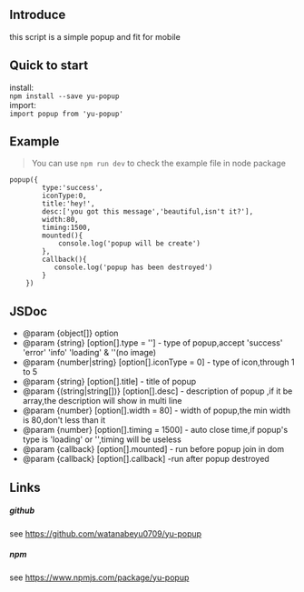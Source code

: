 ## Introduce  

this script is a simple popup and fit for mobile

## Quick to start

install:     
`npm install --save yu-popup `    
import:  
`import popup from 'yu-popup' `

## Example

>You can use `npm run dev` to check the example file in node package

    popup({
            type:'success',
            iconType:0,
            title:'hey!',
            desc:['you got this message','beautiful,isn't it?'],
            width:80,
            timing:1500,
            mounted(){
                console.log('popup will be create')
            },
            callback(){
               console.log('popup has been destroyed')
            }
        })
        
## JSDoc

 * @param {object[]} option
 * @param {string} [option[].type = ''] - type of popup,accept 'success' 'error' 'info' 'loading' & ''(no image)
 * @param {number|string} [option[].iconType = 0] - type of icon,through 1 to 5
 * @param {string} [option[].title] - title of popup
 * @param {(string|string[])} [option[].desc] - description of popup ,if it be array,the description will show in multi line
 * @param {number} [option[].width = 80] - width of popup,the min width is 80,don't less than it
 * @param {number} [option[].timing = 1500] - auto close time,if popup's type is 'loading' or '',timing will be useless
 * @param {callback} [option[].mounted] - run before popup join in dom
 * @param {callback} [option[].callback] -run after popup destroyed

## Links

##### github  
see https://github.com/watanabeyu0709/yu-popup
##### npm  
see https://www.npmjs.com/package/yu-popup
